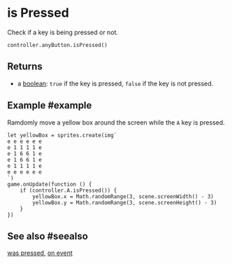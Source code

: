 # is Pressed

Check if a key is being pressed or not.

```sig
controller.anyButton.isPressed()
```

## Returns

* a [boolean](types/boolean): `true` if the key is pressed, `false` if the key is not pressed.

## Example #example

Ramdomly move a yellow box around the screen while the ``A`` key is pressed.

```blocks
let yellowBox = sprites.create(img`
e e e e e e
e 1 1 1 1 e
e 1 6 6 1 e
e 1 6 6 1 e
e 1 1 1 1 e
e e e e e e
`)
game.onUpdate(function () {
    if (controller.A.isPressed()) {
        yellowBox.x = Math.randomRange(3, scene.screenWidth() - 3)
        yellowBox.y = Math.randomRange(3, scene.screenHeight() - 3)
    }
})
```

## See also #seealso

[was pressed](/reference/keys/key/was-pressed),
[on event](/reference/keys/key/on-event)
